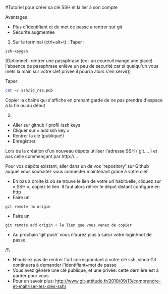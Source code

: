 #﻿Tutoriel pour créer sa clé SSH et la lier à son compte

Avantages : 
- Plus d'identifiant et de mot de passe à rentrer sur git
- Sécurité augmentée

1) Sur le terminal (ctrl+alt+t) :
Taper :
```
ssh-keygen
```
(Optionnel : rentrer une passphrase (ex : un ecureuil mange une glace) l'absence de passphrase enlève un peu de securité car si quelqu'un vous mets la main sur votre clef privée il pourra alors s'en servir))

Taper:
``` bash
cat ~/.ssh/id_rsa.pub
```
Copier la chaîne qui s'affiche en prenant garde de ne pas prendre d'espace à la fin ou au début

2)
- Aller sur github / profil /ssh keys
- Cliquer sur « add ssh key »
- Rentrer la clé (publique!)
- Enregistrer

Lors de la création d'un nouveau dépots utiliser l'adresse SSH ( git.... ) et pas celle commençant par http://...

Pour vos dépôts existant, aller dans un de vos 'repository' sur Github auquel vous souhaitez vous connecter maintenant grâce à votre clef
- En bas à droite là où se trouve le lien de votre url habituelle, cliquez sur « SSH », copiez le lien.
Il faut alors retirer le dépot distant configuré en http
- Faire un 
```
git remote rm origin 
```
- Faire un
```
git remote add origin + le lien que vous venez de copier
```
- Au prochain 'git push' vous n'aurez plus à saisir votre login/mot de passe

/!\ 
- N'oubliez pas de rentrer l'url correspondant à votre clé ssh, sinon Git continuera à demander l'identifiant+mot de passe
- Vous avez généré une clé publique, et une privée: cette dernière est à garder pour vous.
- Pour en savoir plus: http://www.git-attitude.fr/2010/09/13/comprendre-et-maitriser-les-cles-ssh/
